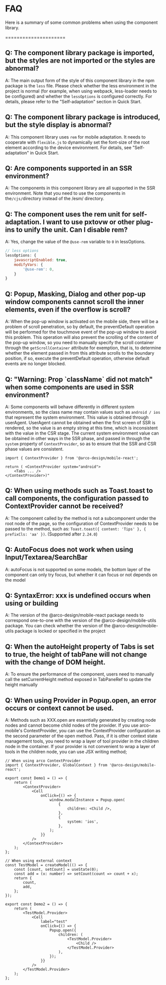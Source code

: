 # FAQ

Here is a summary of some common problems when using the component library.

=====================

## Q: The component library package is imported, but the styles are not imported or the styles are abnormal?

A: The main output form of the style of this component library in the npm package is the `less` file. Please check whether the less environment in the project is normal (for example, when using webpack, less-loader needs to be configured) and whether the `lessOptions` is configured correctly. For details, please refer to the "Self-adaptation" section in Quick Start.

## Q: The component library package is introduced, but the style display is abnormal?

A: This component library uses `rem` for mobile adaptation. It needs to cooperate with `flexible.js` to dynamically set the font-size of the root element according to the device environment. For details, see "Self-adaptation" in Quick Start.

## Q: Are components supported in an SSR environment?

A: The components in this component library are all supported in the SSR environment. Note that you need to use the components in the`/cjs/`directory instead of the /esm/ directory.

## Q: The component uses the rem unit for self-adaptation. I want to use pxtovw or other plug-ins to unify the unit. Can I disable rem?

A: Yes, change the value of the `@use-rem` variable to `0` in lessOptions.

```js
// less options
lessOptions: {
    javascriptEnabled: true,
    modifyVars: {
        '@use-rem': 0,
    }
}
```

## Q: Popup, Masking, Dialog and other pop-up window components cannot scroll the inner elements, even if the overflow is scroll?

A: When the pop-up window is activated on the mobile side, there will be a problem of scroll penetration, so by default, the preventDefault operation will be performed for the touchmove event of the pop-up window to avoid this problem. This operation will also prevent the scrolling of the content of the pop-up window, so you need to manually specify the scroll container through the `getScrollContainer` attribute for exemption, that is, to determine whether the element passed in from this attribute scrolls to the boundary position, if so, execute the preventDefault operation, otherwise default events are no longer blocked.

## Q: "Warning: Prop \`className\` did not match" when some components are used in SSR environment?

A: Some components will behave differently in different system environments, so the class name may contain values such as `android / ios` that represent the system environment. This value is obtained through userAgent. UserAgent cannot be obtained when the first screen of SSR is rendered, so the value is an empty string at this time, which is inconsistent with the value in the CSR stage. The current system environment value can be obtained in other ways in the SSR phase, and passed in through the `system` property of `ContextProvider`, so as to ensure that the SSR and CSR phase values are consistent.

```tsx
import { ContextProvider } from '@arco-design/mobile-react';

return ( <ContextProvider system="android">
    <Tabs ... />
</ContextProvider>)"
```

## Q: When using methods such as Toast.toast to call components, the configuration passed to ContextProvider cannot be received?

A: The component called by the method is not a subcomponent under the root node of the page, so the configuration of ContextProvider needs to be passed to the method, such as: `Toast.toast({ content: 'Tips' }, { prefixCls: 'aa' })`. (Supported after `2.24.0`)

## Q: AutoFocus does not work when using Input/Textarea/SearchBar

A: autoFocus is not supported on some models, the bottom layer of the component can only try focus, but whether it can focus or not depends on the model

## Q: SyntaxError: xxx is undefined occurs when using or building

A: The version of the @arco-design/mobile-react package needs to correspond one-to-one with the version of the @arco-design/mobile-utils package. You can check whether the version of the @arco-design/mobile-utils package is locked or specified in the project

## Q: When the autoHeight property of Tabs is set to true, the height of tabPane will not change with the change of DOM height.

A: To ensure the performance of the component, users need to manually call the setCurrentHeight method exposed in TabPaneRef to update the height manually

## Q: When using Provider in Popup.open, an error occurs or context cannot be used.

A: Methods such as XXX.open are essentially generated by creating node nodes and cannot become child nodes of the provider. If you use arco-mobile's ContextProvider, you can use the ContextProvider configuration as the second parameter of the open method. Pass, if it is other context state management tools, you need to wrap a layer of tool provider in the children node in the container. If your provider is not convenient to wrap a layer of tools in the children node, you can use JSX writing method;

```tsx
// When using arco ContextProvider
import { ContextProvider, GlobalContext } from '@arco-design/mobile-react';

export const Demo1 = () => {
    return (
        <ContextProvider>
            <Cell
                onClick={() => {
                    window.modalInstance = Popup.open(
                        {
                            children: <Child />,
                        },
                        {
                            system: 'ios',
                        },
                    );
                }}
            />
        </ContextProvider>
    );
};

// When using external context
const TestModel = createModel(() => {
    const [count, setCount] = useState(0);
    const add = (x: number) => setCount(count => count + x);
    return {
        count,
        add,
    };
});

export const Demo2 = () => {
    return (
        <TestModel.Provider>
            <Cell
                label="test"
                onClick={() => {
                    Popup.open({
                        children: (
                            <TestModel.Provider>
                                <Child />
                            </TestModel.Provider>
                        ),
                    });
                }}
            />
        </TestModel.Provider>
    );
};
```
